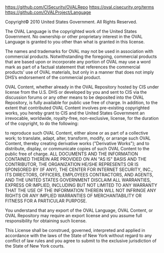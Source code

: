 https://github.com/CISecurity/OVALRepo
https://oval.cisecurity.org/terms
https://github.com/OVALProject/Language

Copyright© 2010 United States Government. All Rights Reserved.

The OVAL Language is the copyrighted work of the United States Government. No ownership or other proprietary interest in the OVAL Language is granted to you other than what is granted in this license.

The names and trademarks for OVAL may not be used in association with commercial products. Notwithstanding the foregoing, commercial products that are based upon or incorporate any portion of OVAL may use a word mark as part of a factual statement that references the commercial products' use of OVAL materials, but only in a manner that does not imply DHS’s endorsement of the commercial product.

OVAL Content, whether already in the OVAL Repository hosted by CIS under license from the U.S. DHS or developed by you and sent to CIS via the discussion forums or any other means to be deposited into the OVAL Repository, is fully available for public use free of charge. In addition, to the extent that contributed OVAL Content involves pre-existing copyrighted works, you hereby grant to CIS and the United States Government an irrevocable, worldwide, royalty-free, non-exclusive, license, for the duration of the copyright, to do the following:

to reproduce such OVAL Content, either alone or as part of a collective work;
to translate, adapt, alter, transform, modify, or arrange such OVAL Content, thereby creating derivative works ("Derivative Works"); and
to distribute, display, or communicate copies of such OVAL Content to the public free of charge.
ALL DOCUMENTS AND THE INFORMATION CONTAINED THEREIN ARE PROVIDED ON AN "AS IS" BASIS AND THE CONTRIBUTOR, THE ORGANIZATION HE/SHE REPRESENTS OR IS SPONSORED BY (IF ANY), THE CENTER FOR INTERNET SECURITY, INC., ITS DIRECTORS, OFFICERS, EMPLOYEES CONTRACTORS, AND AGENTS, AND THE UNITED STATES GOVERNMENT DISCLAIM ALL WARRANTIES, EXPRESS OR IMPLIED, INCLUDING BUT NOT LIMITED TO ANY WARRANTY THAT THE USE OF THE INFORMATION THEREIN WILL NOT INFRINGE ANY RIGHTS OR ANY IMPLIED WARRANTIES OF MERCHANTABILITY OR FITNESS FOR A PARTICULAR PURPOSE.

You understand that any export of the OVAL Language, OVAL Content, or OVAL Repository may require an export license and you assume full responsibility for obtaining such license.

This License shall be construed, governed, interpreted and applied in accordance with the laws of the State of New York without regard to any conflict of law rules and you agree to submit to the exclusive jurisdiction of the State of New York courts.
